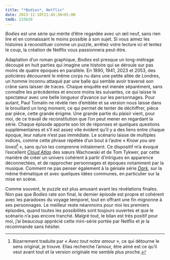 ```yaml
---
title: "*Bodies*, Netflix"
date: 2023-12-10T21:45:38+01:00
tmdb: 233629 
---
```


*Bodies* est une série qui mérite d’être regardée avec un œil neuf, sans rien lire et en connaissant le moins possible à son sujet. Si vous aimez les histoires à reconstituer comme un puzzle, arrêtez votre lecture ici et tentez le coup, la création de Netflix vous passionnera peut-être. 

Adaptation d’un roman graphique, *Bodies* est presque un long-métrage découpé en huit parties qui imagine une histoire qui se déroule sur pas moins de quatre époques en parallèle. En 1890, 1941, 2023 et 2053, des policières découvrent le même corps nu dans une petite allée de Londres, un homme inconnu attaqué par une balle qui semble avoir traversé son crâne sans laisser de traces. Chaque enquête est menée séparément, sans connaître les précédentes et encore moins les suivantes, ce qui laisse le spectateur avec une belle longueur d’avance sur les personnages. Pour autant, Paul Tomalin ne révèle rien d’emblée et sa version nous laisse dans le brouillard un long moment, ce qui permet de tenter de déchiffrer, pièce par pièce, cette grande énigme. Une grande partie du plaisir vient, pour moi, de ce travail de reconstitution que l’on peut mener en regardant la série. Chaque épisode apporte son lot de réponses et quelques questions supplémentaires et s’il est assez vite évident qu’il y a des liens entre chaque époque, leur nature n’est pas immédiate. Le scénario laisse de multiples indices, comme cette phrase répétée d’un bout à l’autre « *Know you are loved*[^1] », sans qu’on les comprenne initialement. Ce dispositif m’a évoqué l’excellent [*Cloud Atlas*](https://voiretmanger.fr/cloud-atlas-wachowski-tykwer/) des sœurs Wachowski et de Tom Tykwer, par cette manière de créer un univers cohérent à partir d’intrigues en apparence déconnectées, et de rapprocher personnages et époques notamment par la musique. Comment ne pas penser également à la géniale série [*Dark*](https://voiretmanger.fr/dark-odar-friese-netflix/), sur la même thématique et avec quelques idées communes, en particulier sur la mise en scène. 

Comme souvent, le puzzle est plus amusant avant les révélations finales. Non pas que *Bodies* rate son final, le dernier épisode est propre et cohérent avec les paradoxes du voyage temporel, tout en offrant une fin mignonne à ses personnages. Le meilleur reste néanmoins pour moi les premiers épisodes, quand toutes les possibilités sont toujours ouvertes et que le scénario n’a pas encore tranché. Malgré tout, le bilan est très positif pour moi, j’ai beaucoup apprécié cette mini-série portée par Netflix et je la recommande sans hésiter. 

[^1]: Bizarrement traduite par « *Avec tout notre amour* », ce qui détourne le sens original, je trouve. Elias recherche l’amour, être aimé est ce qu’il veut avant tout et la version originale me semble plus proche.
